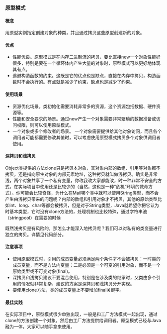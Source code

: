 ### 原型模式

#### 概念
用原型实例指定创建对象的种类，并且通过拷贝这些原型创建新的对象。

#### 优点
* 性能优良。原型模式是在内存二进制流的拷贝，要比直接new一个对象性能好很多，特别是要在一个循环体内产生大量的对象时，原型模式可以更好地体现其有点。
* 逃避构造函数的约束。这既是它的优点也是缺点，直接在内存中拷贝，构造函数时不会执行的。有点就是减少了约束，缺点也是减少了约束。

#### 使用场景
* 资源优化场景。类初始化需要消耗非常多的资源，这个资源包括数据、硬件资源等。
* 性能和安全要求的场景。通过new产生一个对象需要非常繁琐的数据准备或访问权限，则可以使用原型模式。
* 一个对象或多个修改者的场景。 一个对象需要提供给其他对象访问，而且各个调用者可能都需要修改其值时，可以考虑使用原型模式拷贝多个对象供调用者使用。

#### 深拷贝和浅拷贝 
Object类提供的方法clone只是拷贝本对象，其对象内部的数组、引用等对象都不拷贝，还是指向原生对象的内部元素地址，这种拷贝就叫做浅拷贝。确实是非常浅，两个对象共享了一个私有变量，你改我改大家都能改，时一种非常不安全的方式，在实际项目中使用还是比较少的（当然，这也是一种”危机“环境的救命方式）。你可能会比较奇怪，为什么在Mail哪个类中就可以使用String类型，而不会产生由浅拷贝带来的问题呢？内部的数组和引用对象才不拷贝，其他的原始类型比如int、long、char等都会被拷贝，但是对于String类型，Java就希望你把它认为时基本类型，它时没有clone方法的，处理机制也比较特殊，通过字符串池（stringpool）在需要的时候 

既然浅拷贝是有风险的，那怎么才能深入地拷贝呢？我们可以对私有的类变量进行独立的拷贝。详情见代码部分。 

#### 注意事项
* 使用原型模式时，引用的成员变量必须满足两个条件才不会被拷贝：一时类的成员变量，而不是方法内变量；二是必须是一个可变的引用对象，而不是一个原始类型或不可变对象(final)。
* 深拷贝和浅拷贝建议不要混合使用，特别是在涉及类的继承时，父类由多个引用的情况就非常复杂，建议的方案是深拷贝和浅拷贝分开实现。
* 要使用clone方法，类的成员变量上不要增加final关键字。

#### 最佳实践
在实际项目中，原型模式很少单独出现，一般是和工厂方法模式一起出现，通过clone的方法创建一个对象，然后由工厂方法提供给调用者。原型模式已经与Java融为一体，大家可以随手拿来使用。

